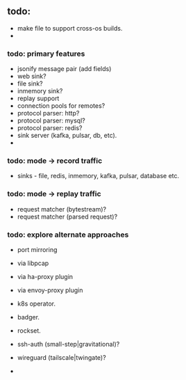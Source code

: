 ## todo:
- make file to support cross-os builds.
-

### todo: primary features
- jsonify message pair (add fields)
- web sink?
- file sink?
- inmemory sink?
- replay support
- connection pools for remotes?
- protocol parser: http?
- protocol parser: mysql?
- protocol parser: redis?
- sink server (kafka, pulsar, db, etc).
-

### todo: mode -> record traffic
- sinks - file, redis, inmemory, kafka, pulsar, database etc.

### todo: mode -> replay traffic
- request matcher (bytestream)?
- request matcher (parsed request)?

### todo: explore alternate approaches
- port mirroring
- via libpcap
- via ha-proxy plugin
- via envoy-proxy plugin

- k8s operator.
- badger.
- rockset.
- ssh-auth (small-step|gravitational)?
- wireguard (tailscale|twingate)?
-

